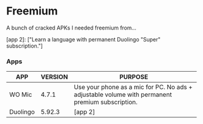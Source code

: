 # Freemium
A bunch of cracked APKs I needed freemium from...

[app 2]: ["Learn a language with permanent Duolingo "Super" subscription."]

### Apps
| APP      | VERSION | PURPOSE                                                                                         |
|----------|---------|-------------------------------------------------------------------------------------------------|
| WO Mic   | 4.7.1   | Use your phone as a mic for PC. No ads + adjustable volume with permanent premium subscription. |
| Duolingo | 5.92.3  | [app 2]                                  |
